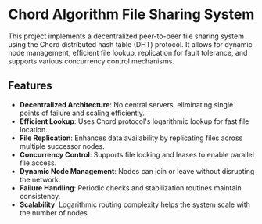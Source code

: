 # Chord Algorithm File Sharing System

This project implements a decentralized peer-to-peer file sharing system using the Chord distributed hash table (DHT) protocol. It allows for dynamic node management, efficient file lookup, replication for fault tolerance, and supports various concurrency control mechanisms.

## Features

- **Decentralized Architecture**: No central servers, eliminating single points of failure and scaling efficiently.
- **Efficient Lookup**: Uses Chord protocol's logarithmic lookup for fast file location.
- **File Replication**: Enhances data availability by replicating files across multiple successor nodes.
- **Concurrency Control**: Supports file locking and leases to enable parallel file access.
- **Dynamic Node Management**: Nodes can join or leave without disrupting the network.
- **Failure Handling**: Periodic checks and stabilization routines maintain consistency.
- **Scalability**: Logarithmic routing complexity helps the system scale with the number of nodes.
